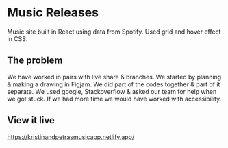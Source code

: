 # Music Releases
Music site built in React using data from Spotify. Used grid and hover effect in CSS.

## The problem

We have worked in pairs with live share & branches. We started by planning & making a drawing in Figjam. We did part of the codes together & part of it separate. We used google, Stackoverflow & asked our team for help when we got stuck. If we had more time we would have worked with accessibility.

## View it live

https://kristinandpetrasmusicapp.netlify.app/

